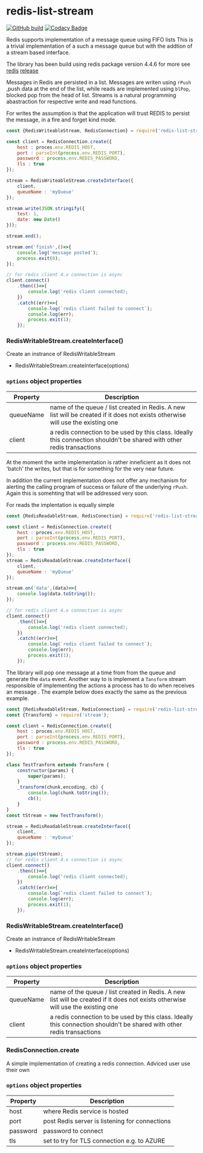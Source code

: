 # redis-list-stream
[![GitHub build](https://github.com/nickfloros/redis-list-stream/actions/workflows/build.js.yml/badge.svg?branch=master)](https://github.com/nickfloros/redis-list-stream/actions/workflows/build.js.yml) [![Codacy Badge](https://app.codacy.com/project/badge/Grade/f56bb9a8ad374d15af01205d1196fac2)](https://app.codacy.com/gh/nickfloros/redis-list-stream/dashboard?utm_source=gh&utm_medium=referral&utm_content=&utm_campaign=Badge_grade)

Redis supports implementation of a message queue using FIFO lists 
This is a trivial implementation of a such a message queue but with the addtion of a stream based interface. 

The library has been build using redis package version 4.4.6 for more see [redis](https://github.com/NodeRedis/node_redis) [release](https://github.com/redis/node-redis/releases/tag/redis%404.6.6)

Messages in Redis are persisted in a list. Messages are writen using ```rPush``` ,push data at the end of the list, while reads are implemented using ```blPop```, blocked pop from the head of list. Streams is a natural programming abastraction for respective write and read functions. 

For writes the assumption is that the application will trust REDIS to persist the message, in a fire and forget kind mode. 

```javascript
const {RedisWriteableStream, RedisConnection} = require('redis-list-stream');

const client = RedisConnection.create({
	host : proces.env.REDIS_HOST,
	port : parseInt(process.env.REDIS_PORT),
	password : process.env.REDIS_PASSWORD,
	tls : true
});

stream = RedisWriteableStream.createInterface({
	client,
	queueName : 'myQueue'
});

stream.write(JSON.stringify({
	test: 1,
	date: new Date()
}));

stream.end();

stream.on('finish',()=>{
	console.log('message posted');
	process.exit(0);
});

// for redis client 4.x connection is async
client.connect()
	.then(()=>{
		console.log('redis client connected);
	})
	.catch((err)=>{
		console.log(`redis client failed to connect`);
		console.log(err);
		process.exit(1);
	});
````
### RedisWritableStream.createInterface()
Create an instrance of RedisWritableStream

* RedisWritableStream.createInterface(options)

### `options` object properties
| Property  | Description |
| ----------|-------------|
|queueName  | name of the queue / list created in Redis. A new list will be created if it does not exists otherwise will use the existing one |
|client     | a redis connection to be used by this class. Ideally this connection shouldn't be shared with other redis transactions |

At the moment the write implementation is rather inneficient as it does not 'batch' the writes, but that is for something for the very near future.

In addition the current implementation does not offer any mechanism for alerting the calling program of success or failure of the underlying ```rPush```. Again this is somehting that will be addressed very soon.

For reads the implentation is equally simple
```javascript
const {RedisReadableStream, RedisConection} = require('redis-list-stream');

const client = RedisConnection.create({
	host : proces.env.REDIS_HOST,
	port : parseInt(process.env.REDIS_PORT),
	password : process.env.REDIS_PASSWORD,
	tls : true
});
stream = RedisReadableStream.createInterface({
	client,
	queueName : 'myQueue'
});

stream.on('data',(data)=>{
	console.log(data.toString());
});

// for redis client 4.x connection is async
client.connect()
	.then(()=>{
		console.log('redis client connected);
	})
	.catch((err)=>{
		console.log(`redis client failed to connect`);
		console.log(err);
		process.exit(1);
	});
```

The library will pop one message at a time from from the queue and generate the ```data``` event. Another way to is implement a ```Tansform``` stream responsible of implementing the actions a process has to do when receives an message . The example below does exactly the same as the previous example. 

```javascript
const {RedisReadableStream, RedisConnection} = require('redis-list-stream');
const {Transform} = require('stream');

const client = RedisConnection.create({
	host : proces.env.REDIS_HOST,
	port : parseInt(process.env.REDIS_PORT),
	password : process.env.REDIS_PASSWORD,
	tls : true
});

class TestTranform extends Transform {
	constructor(params) {
		super(params);
	}
	_transform(chunk,encoding, cb) {
		console.log(chunk.toString());
		cb();
	}
}
const tStream = new TestTransform();

stream = RedisReadableStream.createInterface({
	client,
	queueName : 'myQueue'
});

stream.pipe(tStream);
// for redis client 4.x connection is async
client.connect()
	.then(()=>{
		console.log('redis client connected);
	})
	.catch((err)=>{
		console.log(`redis client failed to connect`);
		console.log(err);
		process.exit(1);
	});
```

### RedisWritableStream.createInterface()
Create an instrance of RedisWritableStream

* RedisWritableStream.createInterface(options)

### `options` object properties
| Property  | Description |
| ----------|-------------|
|queueName  | name of the queue / list created in Redis. A new list will be created if it does not exists otherwise will use the existing one |
|client     | a redis connection to be used by this class. Ideally this connection shouldn't be shared with other redis transactions |

### RedisConnection.create
A simple implementation of creating a redis connection. Adviced user use their own 
### `options` object properties
| Property  | Description |
| ----------|-------------|
|host       | where Redis service is hosted
|port       | post Redis server is listening for connections
|password   | password to connect
|tls        | set to try for TLS connection e.g. to AZURE